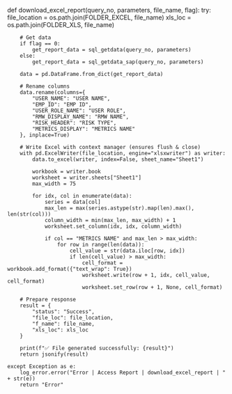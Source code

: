 def download_excel_report(query_no, parameters, file_name, flag):
    try:
        file_location = os.path.join(FOLDER_EXCEL, file_name)
        xls_loc = os.path.join(FOLDER_XLS, file_name)

        # Get data
        if flag == 0:
            get_report_data = sql_getdata(query_no, parameters)
        else:
            get_report_data = sql_getdata_sap(query_no, parameters)

        data = pd.DataFrame.from_dict(get_report_data)

        # Rename columns
        data.rename(columns={
            "USER_NAME": "USER NAME",
            "EMP_ID": "EMP ID",
            "USER_ROLE_NAME": "USER ROLE",
            "RMW_DISPLAY_NAME": "RMW NAME",
            "RISK_HEADER": "RISK TYPE",
            "METRICS_DISPLAY": "METRICS NAME"
        }, inplace=True)

        # Write Excel with context manager (ensures flush & close)
        with pd.ExcelWriter(file_location, engine="xlsxwriter") as writer:
            data.to_excel(writer, index=False, sheet_name="Sheet1")

            workbook = writer.book
            worksheet = writer.sheets["Sheet1"]
            max_width = 75

            for idx, col in enumerate(data):
                series = data[col]
                max_len = max(series.astype(str).map(len).max(), len(str(col)))
                column_width = min(max_len, max_width) + 1
                worksheet.set_column(idx, idx, column_width)

                if col == "METRICS NAME" and max_len > max_width:
                    for row in range(len(data)):
                        cell_value = str(data.iloc[row, idx])
                        if len(cell_value) > max_width:
                            cell_format = workbook.add_format({"text_wrap": True})
                            worksheet.write(row + 1, idx, cell_value, cell_format)
                            worksheet.set_row(row + 1, None, cell_format)

        # Prepare response
        result = {
            "status": "Success",
            "file_loc": file_location,
            "f_name": file_name,
            "xls_loc": xls_loc
        }

        print(f"✅ File generated successfully: {result}")
        return jsonify(result)

    except Exception as e:
        log_error.error("Error | Access Report | download_excel_report | " + str(e))
        return "Error"
